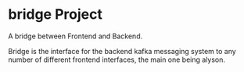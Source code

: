 # bridge Project


A bridge between Frontend and Backend.

Bridge is the interface for the backend kafka messaging system to any number of different frontend interfaces, the main one being alyson.
